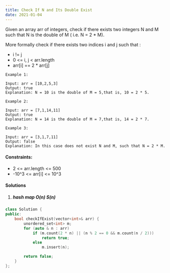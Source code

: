 ```yaml
---
title: Check If N and Its Double Exist
date: 2021-01-04
---
```

Given an array arr of integers, check if there exists two integers N and M such that N is the double of M ( i.e. N = 2 * M).

More formally check if there exists two indices i and j such that :

-    i != j
-    0 <= i, j < arr.length
-    arr[i] == 2 * arr[j]

 

```
Example 1:

Input: arr = [10,2,5,3]
Output: true
Explanation: N = 10 is the double of M = 5,that is, 10 = 2 * 5.

Example 2:

Input: arr = [7,1,14,11]
Output: true
Explanation: N = 14 is the double of M = 7,that is, 14 = 2 * 7.

Example 3:

Input: arr = [3,1,7,11]
Output: false
Explanation: In this case does not exist N and M, such that N = 2 * M.
```

 

#### Constraints:

-    2 <= arr.length <= 500
-    -10^3 <= arr[i] <= 10^3

#### Solutions

1. ##### hash map O(n) S(n)

```cpp
class Solution {
public:
    bool checkIfExist(vector<int>& arr) {
        unordered_set<int> m;
        for (auto & n : arr)
            if (m.count(2 * n) || (n % 2 == 0 && m.count(n / 2)))
                return true;
            else
                m.insert(n);

        return false;
    }
};
```
